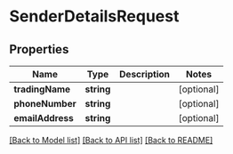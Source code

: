 # SenderDetailsRequest

## Properties
Name | Type | Description | Notes
------------ | ------------- | ------------- | -------------
**tradingName** | **string** |  | [optional] 
**phoneNumber** | **string** |  | [optional] 
**emailAddress** | **string** |  | [optional] 

[[Back to Model list]](../README.md#documentation-for-models) [[Back to API list]](../README.md#documentation-for-api-endpoints) [[Back to README]](../README.md)

